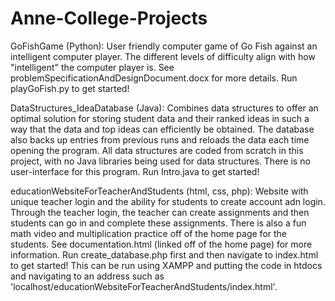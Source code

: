 # Anne-College-Projects

GoFishGame (Python): User friendly computer game of Go Fish against an intelligent computer player.  The different levels of difficulty align with how "intelligent" the computer player is.  See problemSpecificationAndDesignDocument.docx for more details.  Run playGoFish.py to get started!

DataStructures_IdeaDatabase (Java): Combines data structures to offer an optimal solution for storing student data and their ranked ideas in such a way that the data and top ideas can efficiently be obtained.  The database also backs up entries from previous runs and reloads the data each time opening the program.  All data structures are coded from scratch in this project, with no Java libraries being used for data structures.  There is no user-interface for this program.  Run Intro.java to get started!

educationWebsiteForTeacherAndStudents (html, css, php): Website with unique teacher login and the ability for students to create account adn login.  Through the teacher login, the teacher can create assignments and then students can go in and complete these assignments.  There is also a fun math video and multiplication practice off of the home page for the students.  See documentation.html (linked off of the home page) for more information.  Run create_database.php first and then navigate to index.html to get started!  This can be run using XAMPP and putting the code in htdocs and navigating to an address such as 'localhost/educationWebsiteForTeacherAndStudents/index.html'.

